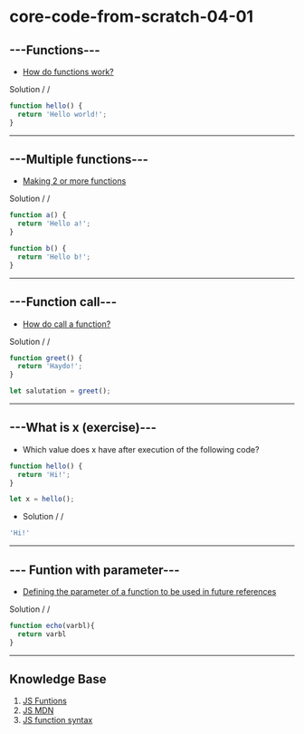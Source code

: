 # core-code-from-scratch-04-01

## ---Functions---
* [How do functions work?](https://www.jshero.net/en/koans/function.html)

Solution / /
``` javascript
function hello() {
  return 'Hello world!';
}
```

---

## ---Multiple functions---
* [Making 2 or more functions](https://www.jshero.net/en/koans/function2.html)

Solution / /
``` javascript
function a() {
  return 'Hello a!';
}

function b() {
  return 'Hello b!';
}
```

---
## ---Function call---
* [How do call a function?](https://www.jshero.net/en/koans/functioncall.html)

Solution / /
``` javascript
function greet() {
  return 'Haydo!';
}

let salutation = greet();
```

---
## ---What is x (exercise)---

* Which value does x have after execution of the following code?
``` javascript
function hello() {
  return 'Hi!';
}

let x = hello();
```

* Solution / /
``` javascript
'Hi!'
```

---
## --- Funtion with parameter---

* [Defining the parameter of a function to be used in future references](https://www.jshero.net/en/koans/parameter.html)

Solution / /
``` javascript
function echo(varbl){
  return varbl
}
```

---
## Knowledge Base
1. [JS Funtions](https://www.w3schools.com/js/js_function_definition.asp)
2. [JS MDN](https://developer.mozilla.org/en-US/docs/Web/JavaScript/Guide/Functions)
3. [JS function syntax](https://javascriptcode.org/javascript-function-syntax/)
